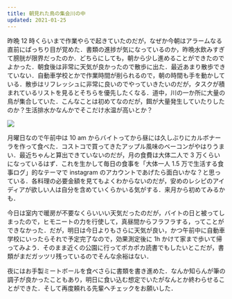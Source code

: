 ```yaml
---
title: 朝見れた鳥の集会川の中
updated: 2021-01-25
---
```


昨晩 12 時くらいまで作業やらで起きていたのだが，なぜか今朝はアラームなる直前にぱっちり目が覚めた．書類の進捗が気になっているのか，昨晩水飲みすぎて膀胱が限界だったのか．どちらにしても，朝から少し進めることができたのでよかった．朝食後は非常に天気が良かったので散歩に出た．最近あまり散歩できていない．自動車学校とかで作業時間が削られるので，朝の時間も手を動かしている．散歩はリフレッシュに非常に良いのでやっていきたいのだが，タスクが積まれているリストを見るとそちらを優先したくなる．道中，川の一か所に大量の鳥が集合していた．こんなことは初めてなのだが，餌が大量発生していたりしたのか？生活排水かなんかでそこだけ水温が高いとか？

![](https://lh3.googleusercontent.com/pw/ACtC-3cxoKfwp7hdX1QMMIS7_m_q52sDu_c-X_UJZu6vCsL9fPNcWvES5R9_CtjSBV30vs8_ngsXbsyqk3HTDZEQ-WndtRHuJvY5orEQUz-Pfqc2F0qA2_j2y5gWsLegO-AIzusc-sb0wos6fElszBzSPS2jlg=w2043-h1532-no?authuser=0)

月曜日なので午前中は 10 am からバイトってから昼には久しぶりにカルボナーラを作って食べた．コストコで買ってきたアップル風味のベーコンがやはりうまい．最近ちゃんと算出できていないのだが，月の食費は大体二人で 3 万くらいになっているはず．これを生かして毎日の食事を「大体一人 1.5 万で生活する食事ログ」的なテーマで instagram のアカウントであげたら面白いかな？と思っている．各料理の必要金額を見てもよくわからないのだが，安めのレシピのアイディアが欲しい人は自分を含めていくらかいる気がする．来月から初めてみるかも．

今日は室内で暖房が不要なくらいいい天気だったのだが，バイトの日と被ってしまったので，ヒモニートの力を行使して，真昼間からフラフラする，ってことができなかった．だが，明日は今日よりもさらに天気が良い，かつ午前中に自動車学校にいったらそれで予定完了なので，効果測定後に 1h かけて家まで歩いて帰ってみよう．そのまま近くの公園に行ってポカポカ読書でもしたいとこだが，書類がまだガッツリ残っているのでそんな余裕はない．

夜にはお手製ミートボールを食べさらに書類を書き進めた．なんか知らんが筆の調子が良かったこともあり，明日に食い込む想定でいたがなんとか終わらせることができた．そして再度頼れる先輩へチェックをお願いした．
